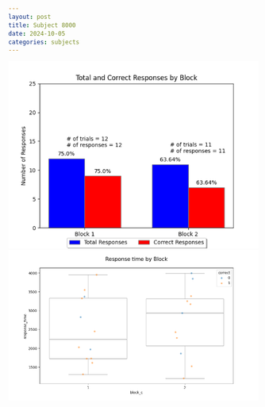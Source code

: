 ```yaml
---
layout: post
title: Subject 8000
date: 2024-10-05
categories: subjects
---
```


![](data/8000/run-4/8000_ATS_responses.png)
![](data/8000/run-4/8000_ATS_rt.png)
